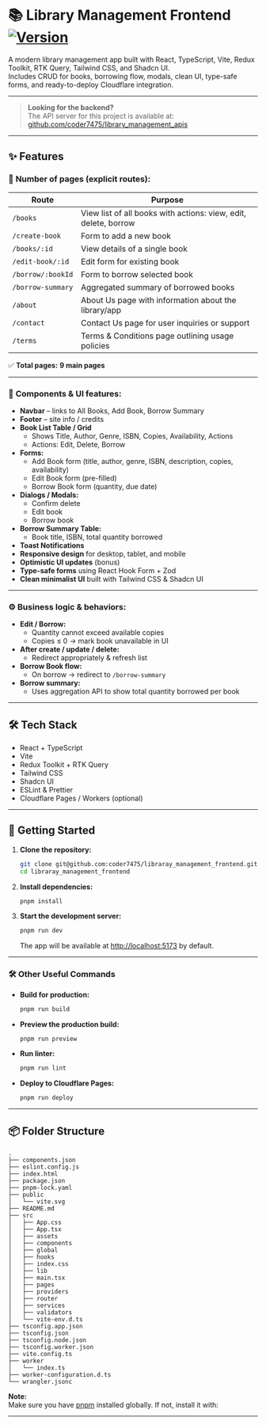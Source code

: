 # 📚 Library Management Frontend [![Version](https://img.shields.io/badge/version-v1.0.0-blue)](https://github.com/coder7475/libraray_management_frontend/releases/tag/v1.0.0)

A modern library management app built with React, TypeScript, Vite, Redux Toolkit, RTK Query, Tailwind CSS, and Shadcn UI.  
Includes CRUD for books, borrowing flow, modals, clean UI, type-safe forms, and ready-to-deploy Cloudflare integration.

---

> **Looking for the backend?**  
> The API server for this project is available at:  
> [github.com/coder7475/library_management_apis](https://github.com/coder7475/library_management_apis)

---

## ✨ Features

### 📄 **Number of pages (explicit routes):**

| Route             | Purpose                                                         |
| ----------------- | --------------------------------------------------------------- |
| `/books`          | View list of all books with actions: view, edit, delete, borrow |
| `/create-book`    | Form to add a new book                                          |
| `/books/:id`      | View details of a single book                                   |
| `/edit-book/:id`  | Edit form for existing book                                     |
| `/borrow/:bookId` | Form to borrow selected book                                    |
| `/borrow-summary` | Aggregated summary of borrowed books                            |
| `/about`          | About Us page with information about the library/app            |
| `/contact`        | Contact Us page for user inquiries or support                   |
| `/terms`          | Terms & Conditions page outlining usage policies                |

✅ **Total pages:** **9 main pages**

---

### 🧩 **Components & UI features:**

- **Navbar** – links to All Books, Add Book, Borrow Summary
- **Footer** – site info / credits
- **Book List Table / Grid**
  - Shows Title, Author, Genre, ISBN, Copies, Availability, Actions
  - Actions: Edit, Delete, Borrow
- **Forms:**
  - Add Book form (title, author, genre, ISBN, description, copies, availability)
  - Edit Book form (pre-filled)
  - Borrow Book form (quantity, due date)
- **Dialogs / Modals:**
  - Confirm delete
  - Edit book
  - Borrow book
- **Borrow Summary Table:**
  - Book title, ISBN, total quantity borrowed
- **Toast Notifications**
- **Responsive design** for desktop, tablet, and mobile
- **Optimistic UI updates** (bonus)
- **Type-safe forms** using React Hook Form + Zod
- **Clean minimalist UI** built with Tailwind CSS & Shadcn UI

---

### ⚙ **Business logic & behaviors:**

- **Edit / Borrow:**
  - Quantity cannot exceed available copies
  - Copies ≤ 0 → mark book unavailable in UI
- **After create / update / delete:**
  - Redirect appropriately & refresh list
- **Borrow Book flow:**
  - On borrow → redirect to `/borrow-summary`
- **Borrow summary:**
  - Uses aggregation API to show total quantity borrowed per book

---

## 🛠 **Tech Stack**

- React + TypeScript
- Vite
- Redux Toolkit + RTK Query
- Tailwind CSS
- Shadcn UI
- ESLint & Prettier
- Cloudflare Pages / Workers (optional)

---

## 🚀 **Getting Started**

1. **Clone the repository:**

   ```bash
   git clone git@github.com:coder7475/libraray_management_frontend.git
   cd libraray_management_frontend
   ```

2. **Install dependencies:**

   ```bash
   pnpm install
   ```

3. **Start the development server:**
   ```bash
   pnpm run dev
   ```
   The app will be available at [http://localhost:5173](http://localhost:5173) by default.

---

### 🛠️ **Other Useful Commands**

- **Build for production:**

  ```bash
  pnpm run build
  ```

- **Preview the production build:**

  ```bash
  pnpm run preview
  ```

- **Run linter:**

  ```bash
  pnpm run lint
  ```

- **Deploy to Cloudflare Pages:**
  ```bash
  pnpm run deploy
  ```

---

## 📦 **Folder Structure**

```
.
├── components.json
├── eslint.config.js
├── index.html
├── package.json
├── pnpm-lock.yaml
├── public
│   └── vite.svg
├── README.md
├── src
│   ├── App.css
│   ├── App.tsx
│   ├── assets
│   ├── components
│   ├── global
│   ├── hooks
│   ├── index.css
│   ├── lib
│   ├── main.tsx
│   ├── pages
│   ├── providers
│   ├── router
│   ├── services
│   ├── validators
│   └── vite-env.d.ts
├── tsconfig.app.json
├── tsconfig.json
├── tsconfig.node.json
├── tsconfig.worker.json
├── vite.config.ts
├── worker
│   └── index.ts
├── worker-configuration.d.ts
└── wrangler.jsonc
```

**Note:**  
Make sure you have [pnpm](https://pnpm.io/) installed globally. If not, install it with:

---
